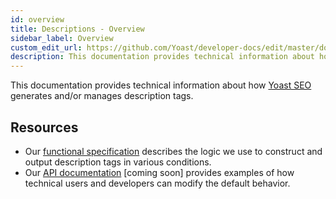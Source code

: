 ```yaml
---
id: overview
title: Descriptions - Overview
sidebar_label: Overview
custom_edit_url: https://github.com/Yoast/developer-docs/edit/master/docs/features/seo-tags/descriptions/overview.md
description: This documentation provides technical information about how Yoast SEO generates and/or manages description tags.
---
```

This documentation provides technical information about how [Yoast SEO](https://yoast.com/wordpress/plugins/seo/) generates and/or manages description tags.

## Resources
* Our [functional specification](functional-specification.md) describes the logic we use to construct and output description tags in various conditions.
* Our [API documentation](api.md) [coming soon] provides examples of how technical users and developers can modify the default behavior.
